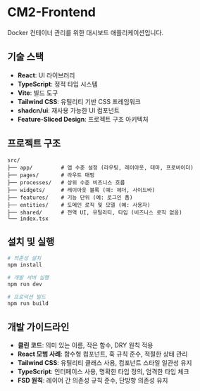 # CM2-Frontend

Docker 컨테이너 관리를 위한 대시보드 애플리케이션입니다.

## 기술 스택

- **React**: UI 라이브러리
- **TypeScript**: 정적 타입 시스템
- **Vite**: 빌드 도구
- **Tailwind CSS**: 유틸리티 기반 CSS 프레임워크
- **shadcn/ui**: 재사용 가능한 UI 컴포넌트
- **Feature-Sliced Design**: 프로젝트 구조 아키텍처

## 프로젝트 구조

```
src/
├── app/         # 앱 수준 설정 (라우팅, 레이아웃, 테마, 프로바이더)
├── pages/       # 라우트 매핑
├── processes/   # 상위 수준 비즈니스 흐름
├── widgets/     # 레이아웃 블록 (예: 헤더, 사이드바)
├── features/    # 기능 단위 (예: 로그인 폼)
├── entities/    # 도메인 로직 및 모델 (예: 사용자)
├── shared/      # 전역 UI, 유틸리티, 타입 (비즈니스 로직 없음)
└── index.tsx
```

## 설치 및 실행

```bash
# 의존성 설치
npm install

# 개발 서버 실행
npm run dev

# 프로덕션 빌드
npm run build
```

## 개발 가이드라인

- **클린 코드**: 의미 있는 이름, 작은 함수, DRY 원칙 적용
- **React 모범 사례**: 함수형 컴포넌트, 훅 규칙 준수, 적절한 상태 관리
- **Tailwind CSS**: 유틸리티 클래스 사용, 컴포넌트 스타일 일관성 유지
- **TypeScript**: 인터페이스 사용, 명확한 타입 정의, 엄격한 타입 체크
- **FSD 원칙**: 레이어 간 의존성 규칙 준수, 단방향 의존성 유지
